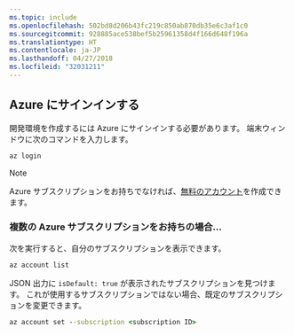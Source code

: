```yaml
---
ms.topic: include
ms.openlocfilehash: 502bd8d206b43fc219c850ab870db35e6c3af1c0
ms.sourcegitcommit: 928885ace538bef5b25961358d4f166d648f196a
ms.translationtype: HT
ms.contentlocale: ja-JP
ms.lasthandoff: 04/27/2018
ms.locfileid: "32031211"
---
```

## <a name="sign-in-to-azure"></a>Azure にサインインする
開発環境を作成するには Azure にサインインする必要があります。 端末ウィンドウに次のコマンドを入力します。
```cmd
az login
```

> [!Note]
> Azure サブスクリプションをお持ちでなければ、[無料のアカウント](https://azure.microsoft.com/free)を作成できます。

### <a name="if-you-have-multiple-azure-subscriptions"></a>複数の Azure サブスクリプションをお持ちの場合...
次を実行すると、自分のサブスクリプションを表示できます。 
```cmd
az account list
```
JSON 出力に `isDefault: true` が表示されたサブスクリプションを見つけます。
これが使用するサブスクリプションではない場合、既定のサブスクリプションを変更できます。
```cmd
az account set --subscription <subscription ID>
```

